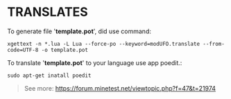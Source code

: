 # TRANSLATES

To generate file '**template.pot**', did use command:

````xgettext -n *.lua -L Lua --force-po --keyword=modUFO.translate --from-code=UTF-8 -o template.pot````

To translate '**template.pot**' to your language use app poedit.:

````sudo apt-get inatall poedit````

> See more: https://forum.minetest.net/viewtopic.php?f=47&t=21974